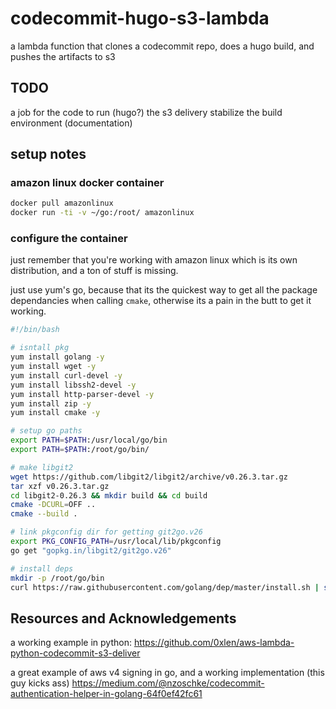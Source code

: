 # codecommit-hugo-s3-lambda

a lambda function that clones a codecommit repo, does a hugo build, and pushes the artifacts to s3

## TODO

a job for the code to run (hugo?)
the s3 delivery
stabilize the build environment (documentation)

## setup notes

### amazon linux docker container

```bash
docker pull amazonlinux
docker run -ti -v ~/go:/root/ amazonlinux
```

### configure the container

just remember that you're working with amazon linux which is its own distribution, and a ton of stuff is missing.

just use yum's go, because that its the quickest way to get all the package dependancies when calling `cmake`, otherwise
its a pain in the butt to get it working.

```bash
#!/bin/bash

# isntall pkg
yum install golang -y
yum install wget -y
yum install curl-devel -y
yum install libssh2-devel -y
yum install http-parser-devel -y
yum install zip -y
yum install cmake -y

# setup go paths
export PATH=$PATH:/usr/local/go/bin
export PATH=$PATH:/root/go/bin/

# make libgit2
wget https://github.com/libgit2/libgit2/archive/v0.26.3.tar.gz
tar xzf v0.26.3.tar.gz
cd libgit2-0.26.3 && mkdir build && cd build
cmake -DCURL=OFF ..
cmake --build .

# link pkgconfig dir for getting git2go.v26
export PKG_CONFIG_PATH=/usr/local/lib/pkgconfig
go get "gopkg.in/libgit2/git2go.v26"

# install deps
mkdir -p /root/go/bin
curl https://raw.githubusercontent.com/golang/dep/master/install.sh | sh
```

## Resources and Acknowledgements
a working example in python:
https://github.com/0xlen/aws-lambda-python-codecommit-s3-deliver

a great example of aws v4 signing in go, and a working implementation (this guy kicks ass)
https://medium.com/@nzoschke/codecommit-authentication-helper-in-golang-64f0ef42fc61
